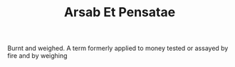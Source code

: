 ---
title: Arsab Et Pensatae
letter: A
permalink: "/definitions/bld-arsab-et-pensatae.html"
body: Burnt and weighed. A term formerly applied to money tested or assayed by fire
  and by weighing
published_at: '2018-07-07'
source: Black's Law Dictionary 2nd Ed (1910)
layout: post
---